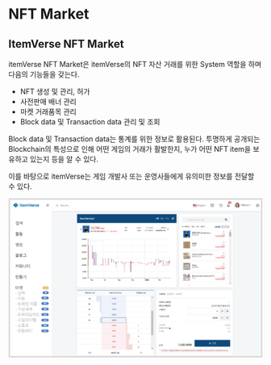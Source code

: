 # NFT Market

## ItemVerse NFT Market

itemVerse NFT Market은 itemVerse의 NFT 자산 거래를 위한 System 역할을 하며 다음의 기능들을 갖는다.

* NFT 생성 및 관리, 허가&#x20;
* 사전판매 배너 관리&#x20;
* 마켓 거래품목 관리&#x20;
* Block data 및 Transaction data 관리 및 조회



Block data 및 Transaction data는 통계를 위한 정보로 활용된다. 투명하게 공개되는 Blockchain의 특성으로 인해 어떤 게임의 거래가 활발한지, 누가 어떤 NFT item을 보유하고 있는지 등을 알 수 있다.



이를 바탕으로 itemVerse는 게임 개발사 또는 운영사들에게 유의미한 정보를 전달할 수 있다.



![\<ItemVerse NFT Market 예>](../.gitbook/assets/NFT마켓.png)

